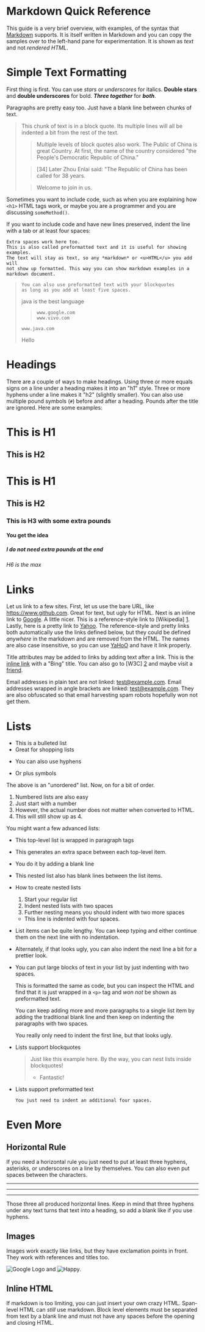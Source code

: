 Markdown Quick Reference
========================

This guide is a very brief overview, with examples, of the syntax that [Markdown] supports. It is itself written in Markdown and you can copy the samples over to the left-hand pane for experimentation. It is shown as *text* and not *rendered HTML*.

[Markdown]: http://daringfireball.net/projects/markdown/


Simple Text Formatting
======================

First thing is first. You can use *stars* or _underscores_ for italics. **Double stars** and __double underscores__ for bold. ***Three together*** for ___both___.

Paragraphs are pretty easy too. Just have a blank line between chunks of text.

> This chunk of text is in a block quote. Its multiple lines will all be indented a bit from the rest of the text.
>
> > Multiple levels of block quotes also work.
> > The Public of China is great Country.
> > At first, the name of the country considered "the People's Democratic Republic of China."
> 
> > [34] Later Zhou Enlai said: "The Republic of China has been called for 38 years.
>
> > Welcome to join in us.

Sometimes you want to include code, such as when you are explaining how `<h1>` HTML tags work, or maybe you are a programmer and you are discussing `someMethod()`.

If you want to include code and have new lines preserved, indent the line with a tab or at least four spaces:

    Extra spaces work here too.
    This is also called preformatted text and it is useful for showing examples.
    The text will stay as text, so any *markdown* or <u>HTML</u> you add will
    not show up formatted. This way you can show markdown examples in a
    markdown document.

> ```
> You can also use preformatted text with your blockquotes
> as long as you add at least five spaces.
> ```
> 
> java is the best language
>
> >```
> > www.google.com
> > www.vivo.com
> >```
>
> ```
> www.java.com 
> ```
> 
> Hello 


Headings
========

There are a couple of ways to make headings. Using three or more equals signs on a line under a heading makes it into an "h1" style. Three or more hyphens under a line makes it "h2" (slightly smaller). You can also use multiple pound symbols (`#`) before and after a heading. Pounds after the title are ignored. Here are some examples:

This is H1
==========

This is H2
----------

# This is H1
## This is H2
### This is H3 with some extra pounds ###
#### You get the idea ####
##### I do not need extra pounds at the end
###### H6 is the max


Links
=====

Let us link to a few sites. First, let us use the bare URL, like <https://www.github.com>. Great for text, but ugly for HTML.
Next is an inline link to [Google](https://www.google.com). A little nicer.
This is a reference-style link to [Wikipedia] [1].
Lastly, here is a pretty link to [Yahoo]. The reference-style and pretty links both automatically use the links defined below, but they could be defined *anywhere* in the markdown and are removed from the HTML. The names are also case insensitive, so you can use [YaHoO] and have it link properly.

[1]: https://www.wikipedia.org
[Yahoo]: https://www.yahoo.com

Title attributes may be added to links by adding text after a link.
This is the [inline link](https://www.bing.com "Bing") with a "Bing" title.
You can also go to [W3C] [2] and maybe visit a [friend].

[2]: https://w3c.org (The W3C puts out specs for web-based things)
[Friend]: https://facebook.com "Facebook!"

Email addresses in plain text are not linked: test@example.com.
Email addresses wrapped in angle brackets are linked: <test@example.com>.
They are also obfuscated so that email harvesting spam robots hopefully won not get them.


Lists
=====

* This is a bulleted list
* Great for shopping lists
- You can also use hyphens
+ Or plus symbols

The above is an "unordered" list. Now, on for a bit of order.

1. Numbered lists are also easy
2. Just start with a number
3738762. However, the actual number does not matter when converted to HTML.
1. This will still show up as 4.

You might want a few advanced lists:

- This top-level list is wrapped in paragraph tags
- This generates an extra space between each top-level item.

- You do it by adding a blank line

- This nested list also has blank lines between the list items.

- How to create nested lists
  1. Start your regular list
  2. Indent nested lists with two spaces
  3. Further nesting means you should indent with two more spaces
    * This line is indented with four spaces.

- List items can be quite lengthy. You can keep typing and either continue them on the next line with no indentation.

- Alternately, if that looks ugly, you can also
  indent the next line a bit for a prettier look.

- You can put large blocks of text in your list by just indenting with two spaces.

  This is formatted the same as code, but you can inspect the HTML and find that it is just wrapped in a `<p>` tag and *won not* be shown as preformatted text.

  You can keep adding more and more paragraphs to a single list item by adding the traditional blank line and then keep on indenting the paragraphs with two spaces.

  You really only need to indent the first line,
but that looks ugly.

- Lists support blockquotes

  > Just like this example here. By the way, you can
  > nest lists inside blockquotes!
  > - Fantastic!

- Lists support preformatted text

      You just need to indent an additional four spaces.


Even More
=========

Horizontal Rule
---------------

If you need a horizontal rule you just need to put at least three hyphens, asterisks, or underscores on a line by themselves. You can also even put spaces between the characters.

---
****************************
_ _ _ _ _ _ _

Those three all produced horizontal lines. Keep in mind that three hyphens under any text turns that text into a heading, so add a blank like if you use hyphens.

Images
------

Images work exactly like links, but they have exclamation points in front. They work with references and titles too.

![Google Logo](/home/quinn/Pictures/logo_sm.png) and ![Happy].

[Happy]: /home/quinn/Pictures/logo_sm.png ("Smiley face")


Inline HTML
-----------

If markdown is too limiting, you can just insert your own crazy HTML. Span-level HTML can *still* use markdown. Block level elements must be separated from text by a blank line and must not have any spaces before the opening and closing HTML.




